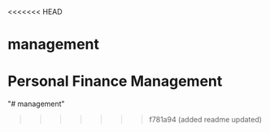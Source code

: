 <<<<<<< HEAD
# management
Personal Finance Management
=======
"# management" 
>>>>>>> f781a94 (added readme updated)
